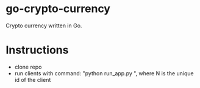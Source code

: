 # go-crypto-currency
Crypto currency written in Go.

# Instructions
 - clone repo
 - run clients with command: "python run_app.py <N>", where N is the unique id of the client

